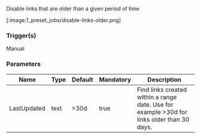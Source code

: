 
Disable links that are older than a given period of time

[:image:1_preset_jobs/disable-links-older.png]

### Trigger(s)
Manual


### Parameters
|Name|Type|Default|Mandatory|Description|
|----|----|-------|---------|-----------|
|LastUpdated|text|&gt;30d|true|Find links created within a range date. Use for example >30d for links older than 30 days.|


